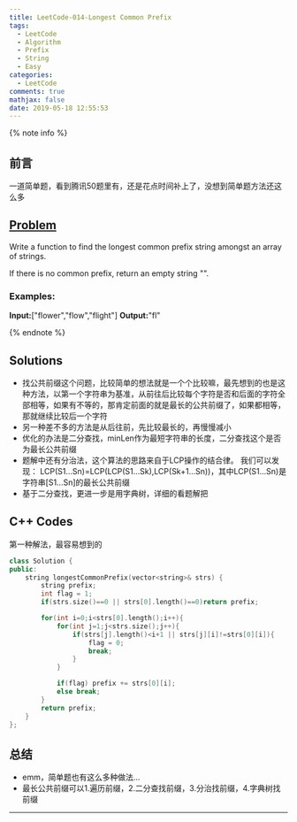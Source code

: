 ```yaml
---
title: LeetCode-014-Longest Common Prefix
tags:
  - LeetCode
  - Algorithm
  - Prefix
  - String
  - Easy
categories:
  - LeetCode
comments: true
mathjax: false
date: 2019-05-18 12:55:53
---
```


<meta name="referrer" content="no-referrer" />

{% note info %}
## 前言
一道简单题，看到腾讯50题里有，还是花点时间补上了，没想到简单题方法还这么多

## [Problem](https://leetcode.com/problems/longest-common-prefix/)   
Write a function to find the longest common prefix string amongst an array of strings.

If there is no common prefix, return an empty string "".

### Examples:
**Input:**["flower","flow","flight"]
**Output:**"fl"

{% endnote %}
<!--more-->

## Solutions
- 找公共前缀这个问题，比较简单的想法就是一个个比较嘛，最先想到的也是这种方法，以第一个字符串为基准，从前往后比较每个字符是否和后面的字符全部相等，如果有不等的，那肯定前面的就是最长的公共前缀了，如果都相等，那就继续比较后一个字符
- 另一种差不多的方法是从后往前，先比较最长的，再慢慢减小
- 优化的办法是二分查找，minLen作为最短字符串的长度，二分查找这个是否为最长公共前缀
- 题解中还有分治法，这个算法的思路来自于LCP操作的结合律。 我们可以发现： LCP(S1…Sn)=LCP(LCP(S1…Sk),LCP(Sk+1…Sn))，其中LCP(S1...Sn)是字符串[S1...Sn]的最长公共前缀
- 基于二分查找，更进一步是用字典树，详细的看题解把

## C++ Codes
第一种解法，最容易想到的
```C++
class Solution {
public:
    string longestCommonPrefix(vector<string>& strs) {
        string prefix;
        int flag = 1;
        if(strs.size()==0 || strs[0].length()==0)return prefix;

        for(int i=0;i<strs[0].length();i++){
            for(int j=1;j<strs.size();j++){
                if(strs[j].length()<i+1 || strs[j][i]!=strs[0][i]){
                    flag = 0;
                    break;
                }
            }

            if(flag) prefix += strs[0][i];
            else break;
        }
        return prefix;
    }
};
```

## 总结
- emm，简单题也有这么多种做法...
- 最长公共前缀可以1.遍历前缀，2.二分查找前缀，3.分治找前缀，4.字典树找前缀


------
